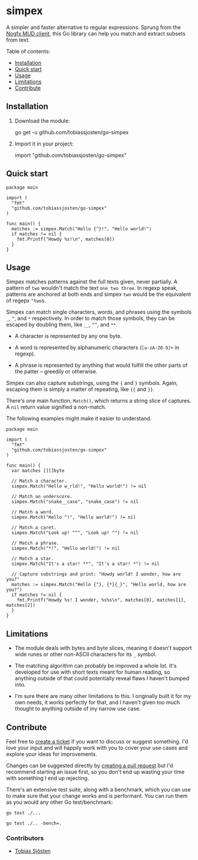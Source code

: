 # simpex

A simpler and faster alternative to regular expressions. Sprung from the [Nogfx MUD client](https://github.com/tobiassjosten/nogfx), this Go library can help you match and extract subsets from text.

Table of contents:

- [Installation](#installation)
- [Quick start](#quick-start)
- [Usage](#usage)
- [Limitations](#limitations)
- [Contribute](#contribute)

## Installation

1. Download the module:

    go get -u github.com/tobiassjosten/go-simpex

2. Import it in your project:

    import "github.com/tobiassjosten/go-simpex"

## Quick start

```
package main

import (
  "fmt"
  "github.com/tobiassjosten/go-simpex"
)

func main() {
  matches := simpex.Match("Hello {^}!", "Hello world!")
  if matches != nil {
    fmt.Printf("Howdy %s!\n", matches[0])
  }
}
```

## Usage

Simpex matches patterns against the full texts given, never partially. A pattern of `two` wouldn't match the text `one two three`. In regexp speak, patterns are anchored at both ends and simpex `two` would be the equivalent of regepx `^two$`.

Simpex can match single characters, words, and phrases using the symbols `_`, `^`, and `*` respectively. In order to match those symbols, they can be escaped by doubling them, like `__`, `^^`, and `**`.

- A character is represented by any one byte.

- A word is represented by alphanumeric characters (`[a-zA-Z0-9]+` in regexp).

- A phrase is represented by anything that would fulfill the other parts of the patter – greedily or otherwise.

Simpex can also capture substrings, using the `{` and `}` symbols. Again, escaping them is simply a matter of repeating, like `{{` and `}}`.

There's one main function, `Match()`, which returns a string slice of captures. A `nil` return value signified a non-match.

The following examples might make it easier to understand.

```
package main

import (
  "fmt"
  "github.com/tobiassjosten/go-simpex"
)

func main() {
  var matches [][]byte

  // Match a character.
  simpex.Match("Hello w_rld!", "Hello world!") != nil

  // Match an underscore.
  simpex.Match("snake__case", "snake_case") != nil

  // Match a word.
  simpex.Match("Hello ^!", "Hello world!") != nil

  // Match a caret.
  simpex.Match("Look up! ^^", "Look up! ^") != nil

  // Match a phrase.
  simpex.Match("*!", "Hello world!") != nil

  // Match a star.
  simpex.Match("It's a star! **", "It's a star! *") != nil

  // Capture substrings and print: "Howdy world! I wonder, how are you?"
  matches := simpex.Match("Hello {^}, {*}{_}", "Hello world, how are you?")
  if matches != nil {
    fmt.Printf("Howdy %s! I wonder, %s%s\n", matches[0], matches[1], matches[2])
  }
}
```

## Limitations

- The module deals with bytes and byte slices, meaning it doesn't support wide runes or other non-ASCII characters for its `_` symbol.

- The matching algorithm can probably be improved a whole lot. It's developed for use with short texts meant for human reading, so anything outside of that could potentially reveal flaws I haven't bumped into.

- I'm sure there are many other limitations to this. I originally built it for my own needs, it works perfectly for that, and I haven't given too much thought to anything outside of my narrow use case.

## Contribute

Feel free to [create a ticket](https://github.com/tobiassjosten/go-simpex/issues/new) if you want to discuss or suggest something. I'd love your input and will happily work with you to cover your use cases and explore your ideas for improvements.

Changes can be suggested directly by [creating a pull request](https://github.com/tobiassjosten/go-simpex/compare) but I'd recommend starting an issue first, so you don't end up wasting your time with something I end up rejecting.

There's an extensive test suite, along with a benchmark, which you can use to make sure that your change works and is performant. You can run them as you would any other Go test/benchmark:

    go test ./...

    go test ./.. -bench=.

### Contributors

- [Tobias Sjösten](https://github.com/tobiassjosten)
